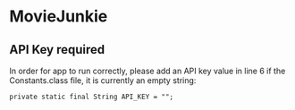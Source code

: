 # MovieJunkie

## API Key required

In order for app to run correctly, please add an API key value in line 6 if the Constants.class file, it is currently an empty string:

`private static final String API_KEY = "";`
